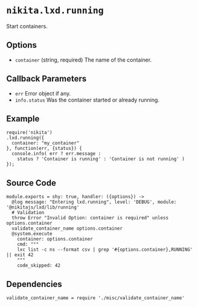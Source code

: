 
# `nikita.lxd.running`

Start containers.

## Options

* `container` (string, required)
  The name of the container.

## Callback Parameters

* `err`
  Error object if any.
* `info.status`
  Was the container started or already running.

## Example

```
require('nikita')
.lxd.running({
  container: "my_container"
}, function(err, {status}) {
  console.info( err ? err.message :
    status ? 'Container is running' : 'Container is not running' )
});
```

## Source Code

    module.exports = shy: true, handler: ({options}) ->
      @log message: "Entering lxd.running", level: 'DEBUG', module: '@nikitajs/lxd/lib/running'
      # Validation
      throw Error "Invalid Option: container is required" unless options.container
      validate_container_name options.container
      @system.execute
        container: options.container
        cmd: """
        lxc list -c ns --format csv | grep '#{options.container},RUNNING' || exit 42
        """
        code_skipped: 42

## Dependencies

    validate_container_name = require './misc/validate_container_name'
